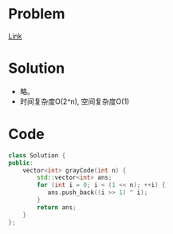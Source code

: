 # Problem
[Link](https://leetcode-cn.com/problems/gray-code/)

# Solution

* 略。
* 时间复杂度O(2^n), 空间复杂度O(1)


# Code
```cpp
class Solution {
public:
    vector<int> grayCode(int n) {
        std::vector<int> ans;
        for (int i = 0; i < (1 << n); ++i) {
           ans.push_back((i >> 1) ^ i);
        }
        return ans;
    }
};
```